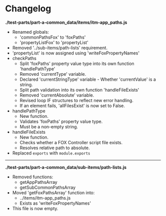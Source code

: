 # Changelog

**./test-parts/part-a-common_data/items/itm-app_paths.js**
* Renamed globals:
	* 'commonPathsFox' to 'foxPaths'
	* 'propertyListFox' to 'propertyList'
* Removed '../sub-items/path-lists' requirement.
* 'propertyList' is now assigned using 'writeFoxPropertyNames'
* checkPaths
	* Split 'foxPaths' property value type into its own function 'handlePathType'
	* Removed 'currentType' variable.
	* Declared 'currentStringType' variable - Whether 'currentValue' is a string.
	* Split path validation into its own function 'handleFileExists'
	* Removed 'currentAbsolute' variable.
	* Revised loop IF structures to reflect new error handling.
	* If an element fails, 'allFilesExist' is now set to False.
* handlePathType
	* New function.
	* Validates 'foxPaths' property value type.
	* Must be a non-empty string.
* handleFileExists
	* New function.
	* Checks whether a FOX Controller script file exists.
	* Resolves relative path to absolute.
* Replaced `exports` with `module.exports`

---

**./test-parts/part-a-common_data/sub-items/path-lists.js**
* Removed functions:
	* getAppPathsArray
	* getSubCommonPathsArray
* Moved 'getFoxPathsArray' function into:
	* ../items/itm-app_paths.js
	* Exists as 'writeFoxPropertyNames'
* This file is now empty.

